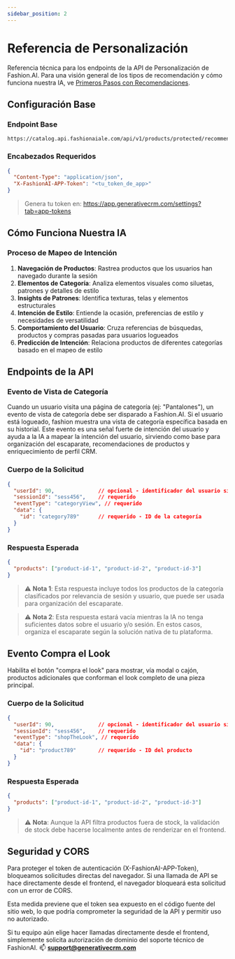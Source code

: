```yaml
---
sidebar_position: 2
---
```


# Referencia de Personalización

Referencia técnica para los endpoints de la API de Personalización de Fashion.AI. Para una visión general de los tipos de recomendación y cómo funciona nuestra IA, ve [Primeros Pasos con Recomendaciones](../user-guide/getting-started).

## Configuración Base

### Endpoint Base
```
https://catalog.api.fashionaiale.com/api/v1/products/protected/recommendation
```

### Encabezados Requeridos
```json
{
  "Content-Type": "application/json",
  "X-FashionAI-APP-Token": "<tu_token_de_app>"
}
```

> Genera tu token en: https://app.generativecrm.com/settings?tab=app-tokens

## Cómo Funciona Nuestra IA

### Proceso de Mapeo de Intención

1. **Navegación de Productos**: Rastrea productos que los usuarios han navegado durante la sesión
2. **Elementos de Categoría**: Analiza elementos visuales como siluetas, patrones y detalles de estilo
3. **Insights de Patrones**: Identifica texturas, telas y elementos estructurales
4. **Intención de Estilo**: Entiende la ocasión, preferencias de estilo y necesidades de versatilidad
5. **Comportamiento del Usuario**: Cruza referencias de búsquedas, productos y compras pasadas para usuarios logueados
6. **Predicción de Intención**: Relaciona productos de diferentes categorías basado en el mapeo de estilo

## Endpoints de la API

### Evento de Vista de Categoría

Cuando un usuario visita una página de categoría (ej: "Pantalones"), un evento de vista de categoría debe ser disparado a Fashion.AI.
Si el usuario está logueado, fashion muestra una vista de categoría específica basada en su historial.
Este evento es una señal fuerte de intención del usuario y ayuda a la IA a mapear la intención del usuario, sirviendo como base para organización del escaparate, recomendaciones de productos y enriquecimiento de perfil CRM.

### Cuerpo de la Solicitud

```json
{
  "userId": 90,              // opcional - identificador del usuario si está autenticado
  "sessionId": "sess456",    // requerido
  "eventType": "categoryView", // requerido
  "data": {
    "id": "category789"      // requerido - ID de la categoría
  }
}
```

### Respuesta Esperada

```json
{
  "products": ["product-id-1", "product-id-2", "product-id-3"]
}
```

> ⚠️ **Nota 1**: Esta respuesta incluye todos los productos de la categoría clasificados por relevancia de sesión y usuario, que puede ser usada para organización del escaparate.

> ⚠️ **Nota 2**: Esta respuesta estará vacía mientras la IA no tenga suficientes datos sobre el usuario y/o sesión. En estos casos, organiza el escaparate según la solución nativa de tu plataforma.

## Evento Compra el Look

Habilita el botón "compra el look" para mostrar, vía modal o cajón, productos adicionales que conforman el look completo de una pieza principal.

### Cuerpo de la Solicitud

```json
{
  "userId": 90,              // opcional - identificador del usuario si está autenticado
  "sessionId": "sess456",    // requerido
  "eventType": "shopTheLook", // requerido
  "data": {
    "id": "product789"       // requerido - ID del producto
  }
}
```

### Respuesta Esperada

```json
{
  "products": ["product-id-1", "product-id-2", "product-id-3"]
}
```

> ⚠️ **Nota**: Aunque la API filtra productos fuera de stock, la validación de stock debe hacerse localmente antes de renderizar en el frontend.

## Seguridad y CORS

Para proteger el token de autenticación (X-FashionAI-APP-Token), bloqueamos solicitudes directas del navegador. Si una llamada de API se hace directamente desde el frontend, el navegador bloqueará esta solicitud con un error de CORS.

Esta medida previene que el token sea expuesto en el código fuente del sitio web, lo que podría comprometer la seguridad de la API y permitir uso no autorizado.

Si tu equipo aún elige hacer llamadas directamente desde el frontend, simplemente solicita autorización de dominio del soporte técnico de FashionAI. :mailbox: **support@generativecrm.com**